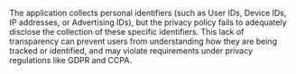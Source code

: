 The application collects personal identifiers (such as User IDs, Device IDs, IP addresses, or Advertising IDs), but the privacy policy fails to adequately disclose the collection of these specific identifiers. This lack of transparency can prevent users from understanding how they are being tracked or identified, and may violate requirements under privacy regulations like GDPR and CCPA.